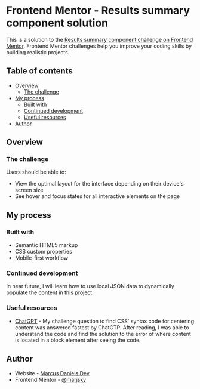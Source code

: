# Frontend Mentor - Results summary component solution

This is a solution to the [Results summary component challenge on Frontend Mentor](https://www.frontendmentor.io/challenges/results-summary-component-CE_K6s0maV). Frontend Mentor challenges help you improve your coding skills by building realistic projects. 

## Table of contents

- [Overview](#overview)
  - [The challenge](#the-challenge)
- [My process](#my-process)
  - [Built with](#built-with)
  - [Continued development](#continued-development)
  - [Useful resources](#useful-resources)
- [Author](#author)


## Overview

### The challenge

Users should be able to:

- View the optimal layout for the interface depending on their device's screen size
- See hover and focus states for all interactive elements on the page

## My process

### Built with

- Semantic HTML5 markup
- CSS custom properties
- Mobile-first workflow

### Continued development

In near future, I will learn how to use local JSON data to dynamically populate the content in this project. 

### Useful resources

- [ChatGPT](https://chat.openai.com/) - My challenge question to find CSS' syntax code for centering content was answered fastest by ChatGTP. After reading, I was able to understand the code and find the solution to the error of where content is located in a block element after seeing the code.

## Author

- Website - [Marcus Daniels Dev](https://marcusdanielsdev.com/)
- Frontend Mentor - [@marjsky](https://www.frontendmentor.io/profile/marjsky)
